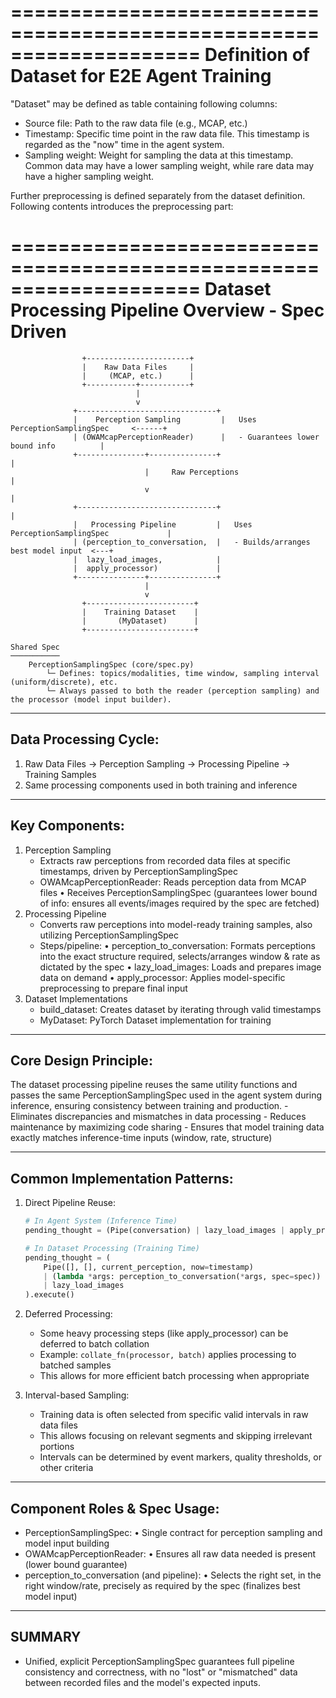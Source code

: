 ====================================================================
    Definition of Dataset for E2E Agent Training
====================================================================

"Dataset" may be defined as table containing following columns:
- Source file: Path to the raw data file (e.g., MCAP, etc.)
- Timestamp: Specific time point in the raw data file.
    This timestamp is regarded as the "now" time in the agent system.
- Sampling weight: Weight for sampling the data at this timestamp.
    Common data may have a lower sampling weight, while rare data may have a higher sampling weight.

Further preprocessing is defined separately from the dataset definition.
Following contents introduces the preprocessing part:

====================================================================
    Dataset Processing Pipeline Overview - Spec Driven
====================================================================

                    +-----------------------+
                    |    Raw Data Files     |
                    |     (MCAP, etc.)      |
                    +-----------+-----------+
                                |
                                v
                  +-------------------------------+
                  |    Perception Sampling         |   Uses PerceptionSamplingSpec     <------+
                  | (OWAMcapPerceptionReader)      |   - Guarantees lower bound info          |
                  +---------------+---------------+                                           |
                                  |     Raw Perceptions                                       |
                                  v                                                           |
                  +-------------------------------+                                           |
                  |   Processing Pipeline         |   Uses PerceptionSamplingSpec             |
                  | (perception_to_conversation,  |   - Builds/arranges best model input  <---+
                  |  lazy_load_images,            |
                  |  apply_processor)             |
                  +---------------+---------------+
                                  |
                                  v
                    +------------------------+
                    |    Training Dataset    |
                    |       (MyDataset)      |
                    +------------------------+

    Shared Spec
    ───────────
        PerceptionSamplingSpec (core/spec.py)
            └─ Defines: topics/modalities, time window, sampling interval (uniform/discrete), etc.
            └─ Always passed to both the reader (perception sampling) and the processor (model input builder).

----------------------------------------------------------------------
Data Processing Cycle:
----------------------------------------------------------------------
1. Raw Data Files → Perception Sampling → Processing Pipeline → Training Samples
2. Same processing components used in both training and inference

----------------------------------------------------------------------
Key Components:
----------------------------------------------------------------------
1. Perception Sampling
    - Extracts raw perceptions from recorded data files at specific timestamps, driven by PerceptionSamplingSpec
    - OWAMcapPerceptionReader: Reads perception data from MCAP files
        • Receives PerceptionSamplingSpec (guarantees lower bound of info: ensures all events/images required by the spec are fetched)
2. Processing Pipeline
    - Converts raw perceptions into model-ready training samples, also utilizing PerceptionSamplingSpec
    - Steps/pipeline:
        • perception_to_conversation: Formats perceptions into the exact structure required, selects/arranges window & rate as dictated by the spec
        • lazy_load_images: Loads and prepares image data on demand
        • apply_processor: Applies model-specific preprocessing to prepare final input
3. Dataset Implementations
    - build_dataset: Creates dataset by iterating through valid timestamps
    - MyDataset: PyTorch Dataset implementation for training

----------------------------------------------------------------------
Core Design Principle:
----------------------------------------------------------------------
The dataset processing pipeline reuses the same utility functions and passes the same PerceptionSamplingSpec
used in the agent system during inference, ensuring consistency between training and production.
    - Eliminates discrepancies and mismatches in data processing
    - Reduces maintenance by maximizing code sharing
    - Ensures that model training data exactly matches inference-time inputs (window, rate, structure)

----------------------------------------------------------------------
Common Implementation Patterns:
----------------------------------------------------------------------
1. Direct Pipeline Reuse:
    ```python
    # In Agent System (Inference Time)
    pending_thought = (Pipe(conversation) | lazy_load_images | apply_processor).execute()

    # In Dataset Processing (Training Time)
    pending_thought = (
        Pipe([], [], current_perception, now=timestamp)
        | (lambda *args: perception_to_conversation(*args, spec=spec))
        | lazy_load_images
    ).execute()
    ```
2. Deferred Processing:
    - Some heavy processing steps (like apply_processor) can be deferred to batch collation
    - Example: `collate_fn(processor, batch)` applies processing to batched samples
    - This allows for more efficient batch processing when appropriate

3. Interval-based Sampling:
    - Training data is often selected from specific valid intervals in raw data files
    - This allows focusing on relevant segments and skipping irrelevant portions
    - Intervals can be determined by event markers, quality thresholds, or other criteria

----------------------------------------------------------------------
Component Roles & Spec Usage:
----------------------------------------------------------------------
- PerceptionSamplingSpec:
    • Single contract for perception sampling and model input building
- OWAMcapPerceptionReader:
    • Ensures all raw data needed is present (lower bound guarantee)
- perception_to_conversation (and pipeline):
    • Selects the right set, in the right window/rate, precisely as required by the spec (finalizes best model input)

----------------------------------------------------------------------
SUMMARY
----------------------------------------------------------------------
- Unified, explicit PerceptionSamplingSpec guarantees full pipeline consistency and correctness, with no "lost" or "mismatched" data between recorded files and the model's expected inputs.